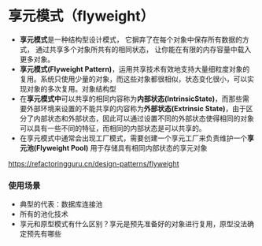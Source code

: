 # 享元模式（flyweight）

-   **享元模式**是一种结构型设计模式， 它摒弃了在每个对象中保存所有数据的方式， 通过共享多个对象所共有的相同状态， 让你能在有限的内存容量中载入更多对象。
-   **享元模式(Flyweight Pattern)**，运用共享技术有效地支持大量细粒度对象的复用。系统只使用少量的对象，而这些对象都很相似，状态变化很小，可以实现对象的多次复用。对象结构型
-   在**享元模式中**可以共享的相同内容称为**内部状态(IntrinsicState)**，而那些需要外部环境来设置的不能共享的内容称为**外部状态(Extrinsic State)**，由于区分了内部状态和外部状态，因此可以通过设置不同的外部状态使得相同的对象可以具有一些不同的特征，而相同的内部状态是可以共享的。
-   在享元模式中通常会出现工厂模式，需要创建一个享元工厂来负责维护一个**享元池(Flyweight Pool)** 用于存储具有相同内部状态的享元对象

<https://refactoringguru.cn/design-patterns/flyweight>

### 使用场景

-   典型的代表：数据库连接池
-   所有的池化技术
-   享元和原型模式有什么区别？享元是预先准备好的对象进行复用，原型没法确定预先有哪些
